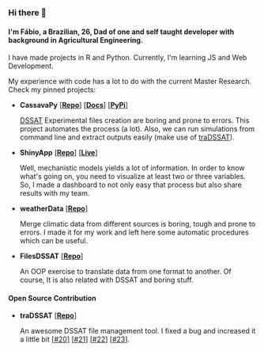 ### Hi there 👋

#### I'm Fábio, a Brazilian, 26, Dad of one and self taught developer with background in Agricultural Engineering. 

I have made projects in R and Python. Currently, I'm learning JS and Web Development.

My experience with code has a lot to do with the current Master Research. Check my pinned projects:

- **CassavaPy** [**[Repo](https://github.com/FabioSeixas/CassavaPy)**] [[**Docs**](https://cassavapy.readthedocs.io/)] [[**PyPi**](https://pypi.org/project/CassavaPy/)]

  [DSSAT](https://dssat.net/) Experimental files creation are boring and prone to errors. This project automates the process (a lot). Also, we can run simulations from command line and extract  outputs easily (make use of [traDSSAT](https://github.com/julienmalard/traDSSAT)).

- **ShinyApp** [[**Repo**](https://github.com/FabioSeixas/ShinyApp)] [[**Live**](https://cassava.shinyapps.io/shinyexp/)]

  Well, mechanistic models yields a lot of information. In order to know what's going on, you need to visualize at least two or three variables. So, I made a dashboard to not only easy that process but also share results with my team.
  
- **weatherData** [[**Repo**](https://github.com/FabioSeixas/weatherData)]

  Merge climatic data from different sources is boring, tough and prone to errors. I made it for my work and left here some automatic procedures which can be useful. 
 
- **FilesDSSAT** [[**Repo**](https://github.com/FabioSeixas/FilesDSSAT)]

  An OOP exercise to translate data from one format to another. Of course, It is also related with DSSAT and boring stuff.

#### Open Source Contribution

- **traDSSAT** [[**Repo**](https://github.com/julienmalard/traDSSAT)]

  An awesome DSSAT file management tool. I fixed a bug and increased it a little bit [[#20](https://github.com/julienmalard/traDSSAT/pull/20)] [[#21](https://github.com/julienmalard/traDSSAT/pull/21)] [[#22](https://github.com/julienmalard/traDSSAT/pull/22)] [[#23](https://github.com/julienmalard/traDSSAT/pull/23)].
